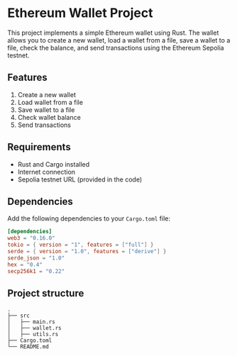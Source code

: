# Ethereum Wallet Project

This project implements a simple Ethereum wallet using Rust. The wallet allows you to create a new wallet, load a wallet from a file, save a wallet to a file, check the balance, and send transactions using the Ethereum Sepolia testnet.

## Features

1. Create a new wallet
2. Load wallet from a file
3. Save wallet to a file
4. Check wallet balance
5. Send transactions

## Requirements

- Rust and Cargo installed
- Internet connection
- Sepolia testnet URL (provided in the code)

## Dependencies

Add the following dependencies to your `Cargo.toml` file:

```toml
[dependencies]
web3 = "0.16.0"
tokio = { version = "1", features = ["full"] }
serde = { version = "1.0", features = ["derive"] }
serde_json = "1.0"
hex = "0.4"
secp256k1 = "0.22"
```


## Project structure
```
.
├── src
│   ├── main.rs
│   ├── wallet.rs
│   ├── utils.rs
├── Cargo.toml
└── README.md
```
